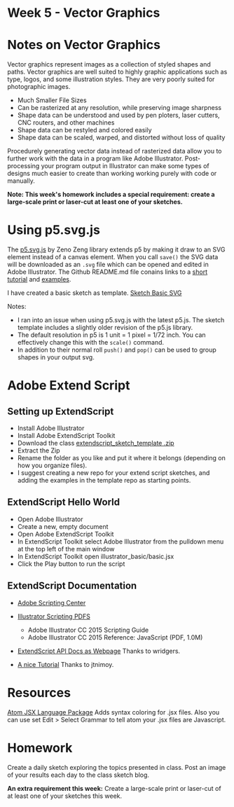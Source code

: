 # Week 5 - Vector Graphics

# Notes on Vector Graphics

Vector graphics represent images as a collection of styled shapes and paths. Vector graphics are well suited to highly graphic applications such as type, logos, and some illustration styles. They are very poorly suited for photographic images.

- Much Smaller File Sizes
- Can be rasterized at any resolution, while preserving image sharpness
- Shape data can be understood and used by pen ploters, laser cutters, CNC routers, and other machines
- Shape data can be restyled and colored easily
- Shape data can be scaled, warped, and distorted without loss of quality

Procedurely generating vector data instead of rasterized data allow you to further work with the data in a program like Adobe Illustrator. Post-processing your program output in Illustrator can make some types of designs much easier to create than working working purely with code or manually.

**Note: This week's homework includes a special requirement: create a large-scale print or laser-cut at least one of your sketches.**

# Using p5.svg.js

The [p5.svg.js](https://github.com/zenozeng/p5.js-svg) by Zeno Zeng library extends p5 by making it draw to an SVG element instead of a canvas element. When you call `save()` the SVG data will be downloaded as an `.svg` file which can be opened and edited in Adobe Illustrator. The Github README.md file conains links to a [short tutorial](https://github.com/zenozeng/p5.js-svg/blob/master/doc/getting-started.md) and [examples](http://zenozeng.github.io/p5.js-svg/examples/).

I have created a basic sketch as template.
[Sketch Basic SVG](https://github.com/jbakse/p5_sketches/tree/master/sketch_basic_svg)

Notes:
- I ran into an issue when using p5.svg.js with the latest p5.js. The sketch template includes a slightly older revision of the p5.js library.
- The default resolution in p5 is 1 unit = 1 pixel = 1/72 inch. You can effectively change this with the `scale()` command.
- In addition to their normal roll `push()` and `pop()` can be used to group shapes in your output svg.

# Adobe Extend Script

## Setting up ExtendScript
- Install Adobe Illustrator
- Install Adobe ExtendScript Toolkit
- Download the class [extendscript_sketch_template .zip](https://github.com/PSAM3060-D-S16/extendscript_sketch_template)
- Extract the Zip
- Rename the folder as you like and put it where it belongs (depending on how you organize files).
- I suggest creating a new repo for your extend script sketches, and adding the examples in the template repo as starting points.

## ExtendScript Hello World

- Open Adobe Illustrator
- Create a new, empty document
- Open Adobe ExtendScript Toolkit
- In ExtendScript Toolkit select Adobe Illustrator from the pulldown menu at the top left of the main window
- In ExtendScript Toolkit open illustrator_basic/basic.jsx
- Click the Play button to run the script

## ExtendScript Documentation
- [Adobe Scripting Center](http://www.adobe.com/devnet/scripting.html)
- [Illustrator Scripting PDFS](http://www.adobe.com/devnet/illustrator/scripting.html)
  - Adobe Illustrator CC 2015 Scripting Guide
  - Adobe Illustrator CC 2015 Reference: JavaScript (PDF, 1.0M)

- [ExtendScript API Docs as Webpage](http://yearbook.github.io/esdocs/#/Javascript/$) Thanks to wridgers.

- [A nice Tutorial](https://github.com/jtnimoy/scripting-for-illustrator-tutorial) Thanks to jtnimoy.

# Resources
[Atom JSX Language Package](https://atom.io/packages/language-javascript-jsx)
Adds syntax coloring for .jsx files. Also you can use set Edit > Select Grammar to tell atom your .jsx files are Javascript.


# Homework
Create a daily sketch exploring the topics presented in class. Post an image of your results each day to the class sketch blog.

**An extra requirement this week:**
Create a large-scale print or laser-cut of at least one of your sketches this week.
